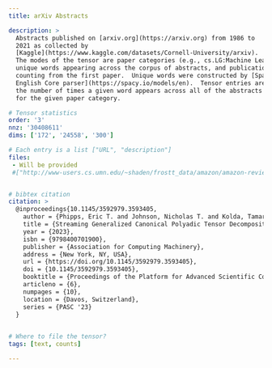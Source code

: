 ```yaml
---
title: arXiv Abstracts

description: >
  Abstracts published on [arxiv.org](https://arxiv.org) from 1986 to
  2021 as collected by
  [Kaggle](https://www.kaggle.com/datasets/Cornell-University/arxiv).
  The modes of the tensor are paper categories (e.g., cs.LG:Machine Learning),
  unique words appearing across the corpus of abstracts, and publication month,
  counting from the first paper.  Unique words were constructed by [Spacy's
  English Core parser](https://spacy.io/models/en).  Tensor entries are
  the number of times a given word appears across all of the abstracts
  for the given paper category.

# Tensor statistics
order: '3'
nnz: '30408611'
dims: ['172', '24558', '300']

# Each entry is a list ["URL", "description"]
files:
 - Will be provided
 #["http://www-users.cs.umn.edu/~shaden/frostt_data/amazon/amazon-reviews.tns.gz", Amazon-Reviews tensor]


# bibtex citation
citation: >
  @inproceedings{10.1145/3592979.3593405,
    author = {Phipps, Eric T. and Johnson, Nicholas T. and Kolda, Tamara G.},
    title = {Streaming Generalized Canonical Polyadic Tensor Decompositions},
    year = {2023},
    isbn = {9798400701900},
    publisher = {Association for Computing Machinery},
    address = {New York, NY, USA},
    url = {https://doi.org/10.1145/3592979.3593405},
    doi = {10.1145/3592979.3593405},
    booktitle = {Proceedings of the Platform for Advanced Scientific Computing Conference},
    articleno = {6},
    numpages = {10},
    location = {Davos, Switzerland},
    series = {PASC '23}
  }
  

# Where to file the tensor?
tags: [text, counts]

---
```

